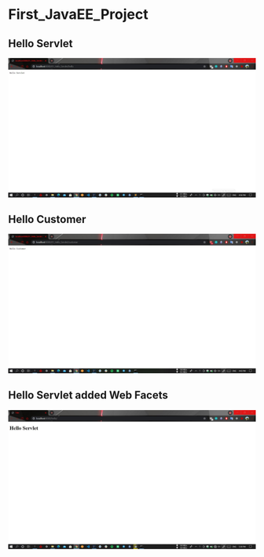# First_JavaEE_Project

## Hello Servlet 
![mindula](https://github.com/Mindula-Dilthushan/First_JavaEE_Project/blob/master/images/01%20Hello%20Servlet.jpg)

## Hello Customer 
![mindula](https://github.com/Mindula-Dilthushan/First_JavaEE_Project/blob/master/images/02%20Hello%20Customer.jpg)

## Hello Servlet added Web Facets
![mindula](https://github.com/Mindula-Dilthushan/First_JavaEE_Project/blob/master/images/03%20Hello%20Servlet.jpg)